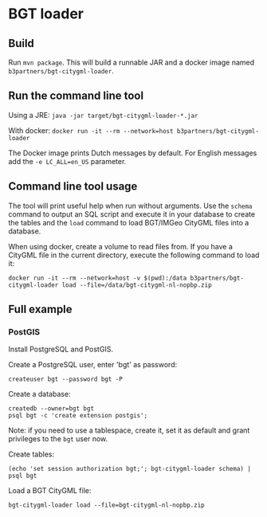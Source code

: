 # BGT loader

## Build

Run `mvn package`. This will build a runnable JAR and a docker image named `b3partners/bgt-citygml-loader`.

## Run the command line tool

Using a JRE:
`java -jar target/bgt-citygml-loader-*.jar`

With docker:
`docker run -it --rm --network=host b3partners/bgt-citygml-loader`

The Docker image prints Dutch messages by default. For English messages add the `-e LC_ALL=en_US` parameter.

## Command line tool usage

The tool will print useful help when run without arguments. Use the `schema` command to output an SQL script 
and execute it in your database to create the tables and the `load` command to load BGT/IMGeo CityGML files into a database.

When using docker, create a volume to read files from. If you have a CityGML file in the current directory, execute the
following command to load it:

`docker run -it --rm --network=host -v $(pwd):/data b3partners/bgt-citygml-loader load --file=/data/bgt-citygml-nl-nopbp.zip`

## Full example

### PostGIS

Install PostgreSQL and PostGIS.

Create a PostgreSQL user, enter 'bgt' as password:
```
createuser bgt --password bgt -P
```
Create a database:
```
createdb --owner=bgt bgt
psql bgt -c 'create extension postgis';
```
Note: if you need to use a tablespace, create it, set it as default and grant privileges to the `bgt` user now.

Create tables:
```
(echo 'set session authorization bgt;'; bgt-citygml-loader schema) | psql bgt
```
Load a BGT CityGML file:
```
bgt-citygml-loader load --file=bgt-citygml-nl-nopbp.zip
```